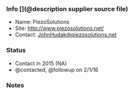 ### Info [](@description supplier source file)

* Name: PiezoSolutions
* Site: http://www.piezosolutions.net/
* Contact: JohnHudak@piezosolutions.net

### Status

* Contact in 2015 (NA)
* @contacted, @followup on 2/1/16

### Notes
 
